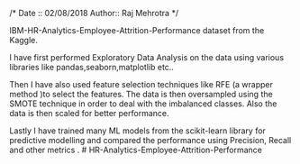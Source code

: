 /*
   Date :: 02/08/2018
   Author:: Raj Mehrotra
*/


IBM-HR-Analytics-Employee-Attrition-Performance dataset from the Kaggle. 

I have first performed Exploratory Data Analysis on the data using  various libraries like pandas,seaborn,matplotlib etc..

Then I have also used feature selection techniques like RFE (a wrapper method )to select the features.  The data is then oversampled using the SMOTE technique in order to deal with the imbalanced classes. Also the data is then scaled for better performance. 

Lastly I have trained many ML models from the scikit-learn library for predictive modelling and compared the performance using Precision, Recall and other metrics .
#   H R - A n a l y t i c s - E m p l o y e e - A t t r i t i o n - P e r f o r m a n c e  
 